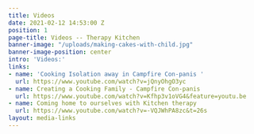 ```yaml
---
title: Videos
date: 2021-02-12 14:53:00 Z
position: 1
page-title: Videos -- Therapy Kitchen
banner-image: "/uploads/making-cakes-with-child.jpg"
banner-image-position: center
intro: 'Videos:'
links:
- name: 'Cooking Isolation away in Campfire Con-panis '
  url: https://www.youtube.com/watch?v=jQnyOhgO3yc
- name: Creating a Cooking Family - Campfire Con-panis
  url: https://www.youtube.com/watch?v=Kfhp3v1oVG4&feature=youtu.be
- name: Coming home to ourselves with Kitchen therapy
  url: https://www.youtube.com/watch?v=-VQJWhPA8zc&t=26s
layout: media-links
---
```


